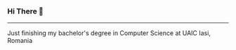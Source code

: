 ### Hi There 👋
----
<p align="left">
Just finishing my bachelor's degree in Computer Science at UAIC Iasi, Romania
<img align="left" alt="FII logo" width="20px" src="images/logo-fii-300x292.png>
</p>
